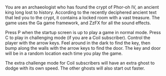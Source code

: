 You are an archaeologist who has found the crypt of Phor-oh IV, an ancient king long lost to history.  According to the recently deciphered ancient text that led you to the crypt, it contains a locked room with a vast treasure.  The game uses the Ga game framework, and ZzFX for all the sound effects.

Press P when the startup screen is up to play a game in normal mode.  Press C to play in challenging mode (if you are a Coil subscriber).  Control the player with the arrow keys.  Feel around in the dark to find the key, then bump along the walls with the arrow keys to find the door.  The key and door will be in a random location each time you play the game. 

The extra challenge mode for Coil subscribers will have an extra ghost to dodge with its own speed.  The other ghosts will also start out faster.